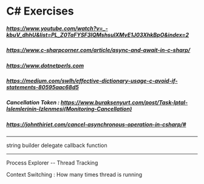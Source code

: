 # C# Exercises

##### https://www.youtube.com/watch?v=_-kbuV_dhhU&list=PL_Z0TaFYSF3IQMshsulXMvE1J03XhkBpO&index=2
##### https://www.c-sharpcorner.com/article/async-and-await-in-c-sharp/
##### https://www.dotnetperls.com
##### https://medium.com/swlh/effective-dictionary-usage-c-avoid-if-statements-80595aac68d5
##### Cancellation Token : https://www.buraksenyurt.com/post/Task-Iptal-Islemlerinin-Izlenmesi(Monitoring-Cancellation)
#####                      https://johnthiriet.com/cancel-asynchronous-operation-in-csharp/#

--------------
string builder
delegate
callback function

----------------

Process Explorer -- Thread Tracking

Context Switching :  How many times thread is running
